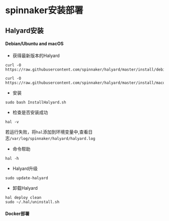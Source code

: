 # 

# spinnaker安装部署

## Halyard安装

#### Debian/Ubuntu and macOS

* 获得最新版本的Halyard

```
curl -O https://raw.githubusercontent.com/spinnaker/halyard/master/install/debian/InstallHalyard.sh
```

```
curl -O https://raw.githubusercontent.com/spinnaker/halyard/master/install/macos/InstallHalyard.sh
```

* 安装

```
sudo bash InstallHalyard.sh
```

* 检查是否安装成功

```
hal -v
```

若运行失败，将`hal`添加到环境变量中,查看日志`/var/log/spinnaker/halyard/halyard.log`

* 命令帮助

```
hal -h
```

* Halyard升级

```
sudo update-halyard
```

* 卸载Halyard

```
hal deploy clean
sudo ~/.hal/uninstall.sh
```



#### Docker部署




